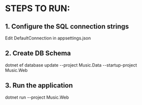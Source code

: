 # STEPS TO RUN:

## 1. Configure the SQL connection strings
Edit DefaultConnection in appsettings.json

## 2. Create DB Schema
dotnet ef database update --project Music.Data --startup-project Music.Web

## 3. Run the application
dotnet run --project Music.Web
